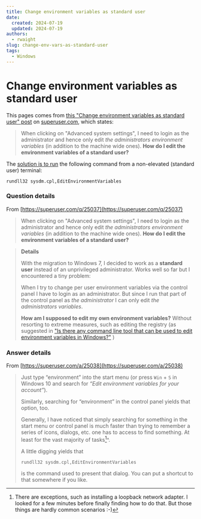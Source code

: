 ```yaml
---
title: Change environment variables as standard user
date:
  created: 2024-07-19
  updated: 2024-07-19
authors:
  - rwaight
slug: change-env-vars-as-standard-user
tags:
  - Windows
---
```


# Change environment variables as standard user

This pages comes from [this "Change environment variables as standard user" post](https://superuser.com/questions/25037/change-environment-variables-as-standard-user) on [superuser.com](https://superuser.com/), which states:
> When clicking on "Advanced system settings", I need to login as the administrator and hence only edit _the administrators environment variables_ (in addition to the machine wide ones). **How do I edit the environment variables of a standard user?**


The [solution is to run](https://superuser.com/a/25038) the following command from a non-elevated (standard user) terminal:
```shell
rundll32 sysdm.cpl,EditEnvironmentVariables
```

### Question details

From [https://superuser.com/q/25037](https://superuser.com/q/25037)

> When clicking on "Advanced system settings", I need to login as the administrator and hence only edit _the administrators environment variables_ (in addition to the machine wide ones). **How do I edit the environment variables of a standard user?**

> **Details**
>
> With the migration to Windows 7, I decided to work as a **standard user** instead of an unprivileged administrator. Works well so far but I encountered a tiny problem:
>
> When I try to change per user environment variables via the control panel I have to login as an administrator. But since I run that part of the control panel as _the administrator_ I can only edit _the administrators variables_.
>
> **How am I supposed to edit my own environment variables?** Without resorting to extreme measures, such as editing the registry (as suggested in ["Is there any command line tool that can be used to edit environment variables in Windows?"](https://superuser.com/questions/13783/is-there-any-command-line-tool-that-can-be-used-to-edit-environment-variables-in) )


### Answer details

From [https://superuser.com/a/25038](https://superuser.com/a/25038)

> Just type “environment” into the start menu (or press `Win` + `S` in Windows 10 and search for _“Edit environment variables for your account”_).
>
> Similarly, searching for “environment” in the control panel yields that option, too.
>
> Generally, I have noticed that simply searching for something in the start menu or control panel is much faster than trying to remember a series of icons, dialogs, etc. one has to access to find something. At least for the vast majority of tasks[^1]^.
>
> A little digging yields that
> ```shell
> rundll32 sysdm.cpl,EditEnvironmentVariables
> ```
> is the command used to present that dialog. You can put a shortcut to that somewhere if you like.

[^1]: There are exceptions, such as installing a loopback network adapter. I looked for a few minutes before finally finding how to do that. But those things are hardly common scenarios :-)

